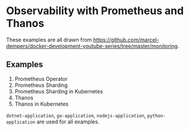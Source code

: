 # Observability with Prometheus and Thanos

These examples are all drawn from https://github.com/marcel-dempers/docker-development-youtube-series/tree/master/monitoring.

## Examples

1. Prometheus Operator
2. Prometheus Sharding
2. Prometheus Sharding in Kubernetes
3. Thanos
4. Thanos in Kubernetes

`dotnet-application`, `go-application`, `nodejs-application`, `python-application` are used for all examples.